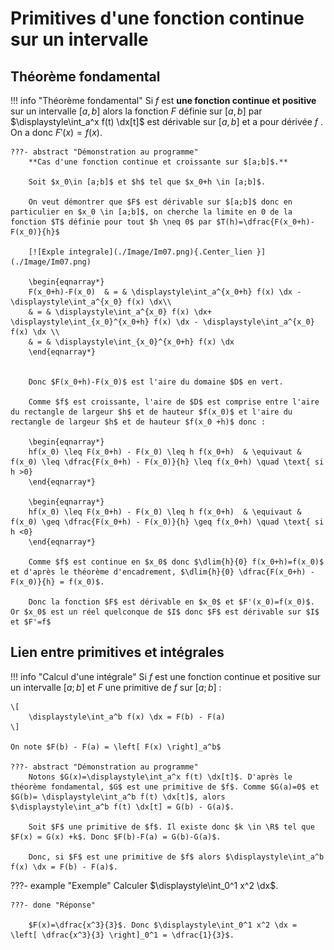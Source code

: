 # Primitives d'une fonction continue sur un intervalle

## Théorème fondamental

!!! info "Théorème fondamental"
    Si $f$ est **une fonction continue et positive** sur un intervalle $[a,b]$ alors la fonction $F$ définie sur $[a,b]$ par $\displaystyle\int_a^x f(t) \dx[t]$ est dérivable sur $[a,b]$ et a pour dérivée $f$ . On a donc $F'(x)=f(x)$.

    ???- abstract "Démonstration au programme"
        **Cas d'une fonction continue et croissante sur $[a;b]$.**

        Soit $x_0\in [a;b]$ et $h$ tel que $x_0+h \in [a;b]$.
        
        On veut démontrer que $F$ est dérivable sur $[a;b]$ donc en particulier en $x_0 \in [a;b]$, on cherche la limite en 0 de la fonction $T$ définie pour tout $h \neq 0$ par $T(h)=\dfrac{F(x_0+h)-F(x_0)}{h}$

        [![Exple integrale](./Image/Im07.png){.Center_lien }](./Image/Im07.png)

        \begin{eqnarray*}
        F(x_0+h)-F(x_0)  & = & \displaystyle\int_a^{x_0+h} f(x) \dx - \displaystyle\int_a^{x_0} f(x) \dx\\
        & = & \displaystyle\int_a^{x_0} f(x) \dx+ \displaystyle\int_{x_0}^{x_0+h} f(x) \dx - \displaystyle\int_a^{x_0} f(x) \dx \\
        & = & \displaystyle\int_{x_0}^{x_0+h} f(x) \dx
        \end{eqnarray*}


        Donc $F(x_0+h)-F(x_0)$ est l'aire du domaine $D$ en vert.

        Comme $f$ est croissante, l'aire de $D$ est comprise entre l'aire du rectangle de largeur $h$ et de hauteur $f(x_0)$ et l'aire du rectangle de largeur $h$ et de hauteur $f(x_0 +h)$ donc :

        \begin{eqnarray*}
        hf(x_0) \leq F(x_0+h) - F(x_0) \leq h f(x_0+h)  & \equivaut & f(x_0) \leq \dfrac{F(x_0+h) - F(x_0)}{h} \leq f(x_0+h) \quad \text{ si h >0}
        \end{eqnarray*}

        \begin{eqnarray*}
        hf(x_0) \leq F(x_0+h) - F(x_0) \leq h f(x_0+h)  & \equivaut & f(x_0) \geq \dfrac{F(x_0+h) - F(x_0)}{h} \geq f(x_0+h) \quad \text{ si h <0}
        \end{eqnarray*}

        Comme $f$ est continue en $x_0$ donc $\dlim{h}{0} f(x_0+h)=f(x_0)$ et d'après le théorème d'encadrement, $\dlim{h}{0} \dfrac{F(x_0+h) - F(x_0)}{h} = f(x_0)$.

        Donc la fonction $F$ est dérivable en $x_0$ et $F'(x_0)=f(x_0)$. Or $x_0$ est un réel quelconque de $I$ donc $F$ est dérivable sur $I$ et $F'=f$


## Lien entre primitives et intégrales

!!! info "Calcul d'une intégrale"
    Si $f$ est une fonction continue et positive sur un intervalle $[a;b]$ et $F$ une primitive de $f$ sur $[a;b]$ : 
    
    \[
        \displaystyle\int_a^b f(x) \dx = F(b) - F(a)
    \]

    On note $F(b) - F(a) = \left[ F(x) \right]_a^b$

    ???- abstract "Démonstration au programme"
        Notons $G(x)=\displaystyle\int_a^x f(t) \dx[t]$. D'après le théorème fondamental, $G$ est une primitive de $f$. Comme $G(a)=0$ et $G(b)= \displaystyle\int_a^b f(t) \dx[t]$, alors $\displaystyle\int_a^b f(t) \dx[t] = G(b) - G(a)$.

        Soit $F$ une primitive de $f$. Il existe donc $k \in \R$ tel que $F(x) = G(x) +k$. Donc $F(b)-F(a) = G(b)-G(a)$.
        
        Donc, si $F$ est une primitive de $f$ alors $\displaystyle\int_a^b f(x) \dx = F(b) - F(a)$.



???- example "Exemple"
    Calculer $\displaystyle\int_0^1 x^2 \dx$.

    ???- done "Réponse"
    
        $F(x)=\dfrac{x^3}{3}$. Donc $\displaystyle\int_0^1 x^2 \dx = \left[ \dfrac{x^3}{3} \right]_0^1 = \dfrac{1}{3}$.


